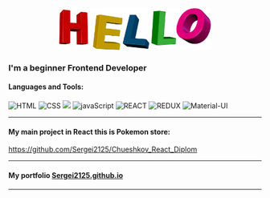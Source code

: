 <div align='center'>
    <img src="https://github.com/Sergei2125/sergei2125/blob/main/assets/hello.jpg" alt='hello' width="60%">
</div>

### I'm a beginner Frontend Developer

#### Languages and Tools:

![HTML](https://img.shields.io/badge/HTML-blue?style=for-the-badge&logo=html5&logoColor=white)
![CSS](https://img.shields.io/badge/CSS-orange?&style=for-the-badge&logo=css3&logoColor=white)
![](https://img.shields.io/badge/CSS-orange?&style=for-the-badge&logo=css3&logoColor=white)
![javaScript](https://img.shields.io/badge/-javaScript-990033?style=for-the-badge&logo=javaScript)
![REACT](https://img.shields.io/badge/-REACT-006600?style=for-the-badge&logo=react)
![REDUX](https://img.shields.io/badge/Redux-593D88?style=for-the-badge&logo=redux&logoColor=white)
![Material-UI](https://img.shields.io/badge/Material--UI-0081CB?style=for-the-badge&logo=material-ui&logoColor=white)

***

#### My main project in React this is Pokemon store:
https://github.com/Sergei2125/Chueshkov_React_Diplom

***

#### My portfolio [Sergei2125.github.io](http://Sergei2125.github.io)

***

